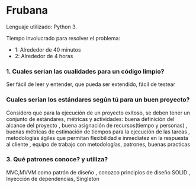 # Frubana
 
Lenguaje utilizado: Python 3.


Tiempo involucrado para resolver el problema:


  - 1: Alrededor de 40 minutos
  - 2: Alrededor de 4 horas


### 1. Cuales serian las cualidades para un código limpio?


Ser fácil de leer y entender, que pueda ser extendido, fácil de testear 


### Cuales serian los estándares según tú para un buen proyecto?


Considero que para la ejecución de un proyecto exitoso, se deben tener un conjunto de estándares, métricas y actividades:
buena definición del alcance del proyecto
, buena asignación de recursos(tiempo y personas)
, buenas métricas de estimación de tiempos para la ejecución de las tareas 
, metodologías ágiles que permitan flexibilidad e inmediatez en la respuesta al cliente
, equipo de trabajo con metodologías, patrones, buenas practicas


### 3. Qué patrones conoce? y utiliza?


MVC,MVVM como patrón de diseño
, conozco principios de diseño SOLID 
, Inyección de dependencias, Singleton
